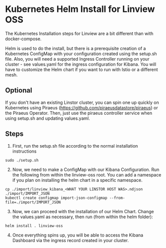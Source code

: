# Kubernetes Helm Install for Linview OSS

The Kubernetes Installation steps for Linview are a bit different than with docker-compose.

Helm is used to do the install, but there is a prerequisite creation of a Kubernetes ConfigMap with your configuration created using the setup.sh file.  Also, you will need a supported Ingress Controller running on your cluster - see values.yaml for the ingress configuration for Kibana. You will have to customize the Helm chart if you want to run with Istio or a different mesh.

## Optional

If you don't have an existing Linstor cluster, you can spin one up quickly on Kubernetes using Piraeus (https://github.com/piraeusdatastore/piraeus) or the Piraeus Operator.  Then, just use the piraeus controller service when using setup.sh and updating values.yaml.

## Steps

1. First, run the setup.sh file according to the normal installation instructions

```
sudo ./setup.sh
```

2. Now, we need to make a ConfigMap with our Kibana Configuration. Run the following from within the linview-oss root.  You can add a namespace if you plan on installing the helm chart in a specific namespace.

```
cp ./import/linview_kibana_<WHAT YOUR LINSTOR HOST WAS>.ndjson ./import/IMPORT_JSON
kubectl create configmap import-json-configmap --from-file=./import/IMPORT_JSON
```

3. Now, we can proceed with the installation of our Helm Chart.  Change the values.yaml as necessary, then run (from within the helm folder):

```
helm install . linview-oss
```

4. Once everything spins up, you will be able to access the Kibana Dashboard via the ingress record created in your cluster.